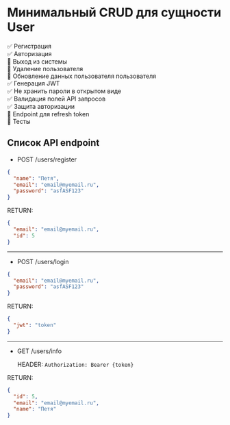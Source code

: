 # Минимальный CRUD для сущности User

:white_check_mark: Регистрация    
:white_check_mark: Авторизация    
:black_square_button: Выход из системы    
:black_square_button: Удаление пользователя    
:black_square_button: Обновление данных пользователя пользователя    
:white_check_mark: Генерация JWT    
:white_check_mark: Не хранить пароли в открытом виде    
:white_check_mark: Валидация полей API запросов    
:white_check_mark: Защита авторизации    
:black_square_button: Endpoint для refresh token    
:black_square_button: Тесты

## Список API endpoint

- POST /users/register

```json
{
  "name": "Петя",
  "email": "email@myemail.ru",
  "password": "asfASF123"
}
```

RETURN:

```json
{
  "email": "email@myemail.ru",
  "id": 5
}
```

---

- POST /users/login

```json
{
  "email": "email@myemail.ru",
  "password": "asfASF123"
}
```

RETURN:

```json
{
  "jwt": "token"
}
```

---

- GET /users/info

  HEADER: ```Authorization: Bearer {token}```

RETURN:

```json
{
  "id": 5,
  "email": "email@myemail.ru",
  "name": "Петя"
}
```